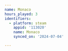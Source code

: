 ```yaml
---
name: Monaco
hours_played: 3
identifiers:
  - platform: steam
    appid: '113020'
    name: Monaco
    synced_on: '2024-07-04'

---
```


